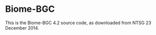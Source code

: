 Biome-BGC
=========

This is the Biome-BGC 4.2 source code, as downloaded from NTSG 23 December 2014.
